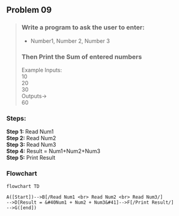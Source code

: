 ﻿## Problem 09

>### Write a program to ask the user to enter:
> - Number1, Number 2, Number 3 <br>
>### Then Print the Sum of entered numbers<br>
>Example Inputs:<br>
>10<br>
>20<br>
>30<br>
>Outputs→<br>
>60<br> 

### Steps: 

**Step 1:** Read Num1<br>
**Step 2:** Read Num2<br>
**Step 3:** Read Num3<br>
**Step 4:** Result = Num1+Num2+Num3<br>
**Step 5:** Print Result<br>

### Flowchart

```mermaid
flowchart TD

A([Start])-->B[/Read Num1 <br> Read Num2 <br> Read Num3/]
-->D[Result = &#40Num1 + Num2 + Num3&#41]-->F[/Print Result/]
-->G([end])


```